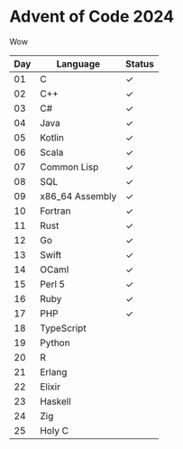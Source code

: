 # Advent of Code 2024

Wow

| Day | Language | Status |
| --- | -------- | ------ |
| 01 | C | ✓ |
| 02 | C++ | ✓ |
| 03 | C# | ✓ |
| 04 | Java | ✓ |
| 05 | Kotlin | ✓ |
| 06 | Scala | ✓ |
| 07 | Common Lisp | ✓ |
| 08 | SQL | ✓ |
| 09 | x86_64 Assembly | ✓ |
| 10 | Fortran | ✓ |
| 11 | Rust | ✓ |
| 12 | Go | ✓ |
| 13 | Swift | ✓ |
| 14 | OCaml | ✓ |
| 15 | Perl 5 | ✓ |
| 16 | Ruby | ✓ |
| 17 | PHP | ✓ |
| 18 | TypeScript |
| 19 | Python |
| 20 | R |
| 21 | Erlang |
| 22 | Elixir |
| 23 | Haskell |
| 24 | Zig |
| 25 | Holy C |